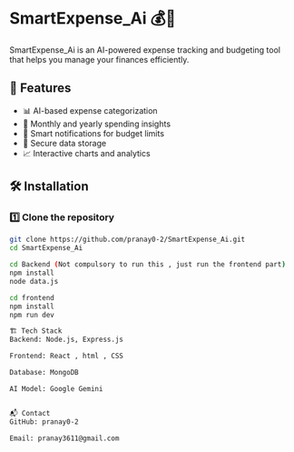 # SmartExpense_Ai 💰🤖

SmartExpense_Ai is an AI-powered expense tracking and budgeting tool that helps you manage your finances efficiently.

## 🚀 Features
- 📊 AI-based expense categorization  
- 📅 Monthly and yearly spending insights  
- 🔔 Smart notifications for budget limits  
- 📂 Secure data storage  
- 📈 Interactive charts and analytics  

## 🛠️ Installation  

### 1️⃣ Clone the repository  
```bash
git clone https://github.com/pranay0-2/SmartExpense_Ai.git
cd SmartExpense_Ai

cd Backend (Not compulsory to run this , just run the frontend part)
npm install
node data.js

cd frontend
npm install
npm run dev

🏗️ Tech Stack
Backend: Node.js, Express.js 

Frontend: React , html , CSS

Database: MongoDB

AI Model: Google Gemini


📬 Contact
GitHub: pranay0-2

Email: pranay3611@gmail.com



